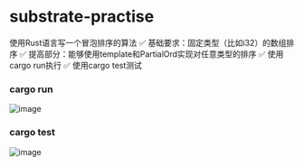 # substrate-practise

使用Rust语言写一个冒泡排序的算法
✅ 基础要求：固定类型（比如i32）的数组排序
✅ 提高部分：能够使用template和PartialOrd实现对任意类型的排序
✅ 使用cargo run执行
✅ 使用cargo test测试

### cargo run
![image](https://user-images.githubusercontent.com/83760488/225518459-f75d61bc-9dc5-430a-9400-1438fa42bf01.png)

### cargo test
![image](https://user-images.githubusercontent.com/83760488/225518678-7363dfb3-579f-4a86-ac8a-5f987430c13e.png)
